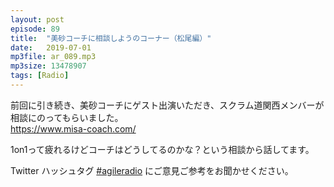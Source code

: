 ```yaml
---
layout: post
episode: 89
title:  "美砂コーチに相談しようのコーナー（松尾編）"
date:   2019-07-01
mp3file: ar_089.mp3
mp3size: 13478907
tags: [Radio]
---
```


前回に引き続き、美砂コーチにゲスト出演いただき、スクラム道関西メンバーが相談にのってもらいました。  
https://www.misa-coach.com/  

1on1って疲れるけどコーチはどうしてるのかな？という相談から話してます。  

Twitter ハッシュタグ [#agileradio](https://twitter.com/intent/tweet?hashtags=agileradio) にご意見ご参考をお聞かせください。

